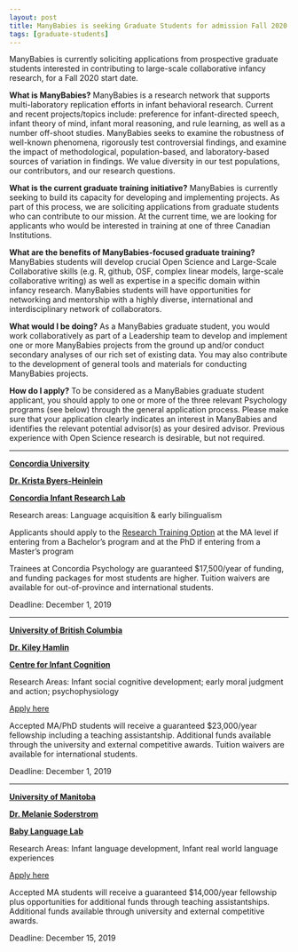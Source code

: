 ```yaml
---
layout: post
title: ManyBabies is seeking Graduate Students for admission Fall 2020 - December 2019 deadlines for application
tags: [graduate-students]
---
```


ManyBabies is currently soliciting applications from prospective graduate students interested in contributing to large-scale collaborative infancy research, for a Fall 2020 start date.

**What is ManyBabies?**
ManyBabies is a research network that supports multi-laboratory replication efforts in infant behavioral research. Current and recent projects/topics include: preference for infant-directed speech, infant theory of mind, infant moral reasoning, and rule learning, as well as a number off-shoot studies. ManyBabies seeks to examine the robustness of well-known phenomena, rigorously test controversial findings, and examine the impact of methodological, population-based, and laboratory-based sources of variation in findings. We value diversity in our test populations, our contributors, and our research questions.

**What is the current graduate training initiative?**
ManyBabies is currently seeking to build its capacity for developing and implementing projects. As part of this process, we are soliciting applications from graduate students who can contribute to our mission. At the current time, we are looking for applicants who would be interested in training at one of three Canadian Institutions.

**What are the benefits of ManyBabies-focused graduate training?**
ManyBabies students will develop crucial Open Science and Large-Scale Collaborative skills (e.g. R, github, OSF, complex linear models, large-scale collaborative writing) as well as expertise in a specific domain within infancy research. ManyBabies students will have opportunities for networking and mentorship with a highly diverse, international and interdisciplinary network of collaborators.

**What would I be doing?**
As a ManyBabies graduate student, you would work collaboratively as part of a Leadership team to develop and implement one or more ManyBabies projects from the ground up and/or conduct secondary analyses of our rich set of existing data. You may also contribute to the development of general tools and materials for conducting ManyBabies projects.

**How do I apply?**
To be considered as a ManyBabies graduate student applicant, you should apply to one or more of the three relevant Psychology programs (see below) through the general application process. Please make sure that your application clearly indicates an interest in ManyBabies and identifies the relevant potential advisor(s) as your desired advisor. Previous experience with Open Science research is desirable, but not required.

---

**[Concordia University](http://concordia.ca)**

**[Dr. Krista Byers-Heinlein](https://www.concordia.ca/artsci/psychology/faculty.html?fpid=krista-byers-heinlein)**

**[Concordia Infant Research Lab](https://infantresearch.ca)**

Research areas: Language acquisition & early bilingualism

Applicants should apply to the [Research Training Option](https://www.concordia.ca/artsci/psychology/programs/graduate.html) at the MA level if entering from a Bachelor’s program and at the PhD if entering from a Master’s program

Trainees at Concordia Psychology are guaranteed $17,500/year of funding, and funding packages for most students are higher. Tuition waivers are available for out-of-province and international students.

Deadline: December 1, 2019

---

**[University of British Columbia](http://ubc.ca)**

**[Dr. Kiley Hamlin](https://psych.ubc.ca/profile/kiley-hamlin/)**

**[Centre for Infant Cognition](https://cic.psych.ubc.ca/)**

Research Areas: Infant social cognitive development; early moral judgment and action; psychophysiology

[Apply here](https://psych.ubc.ca/graduate/admissions/)

Accepted MA/PhD students will receive a guaranteed $23,000/year fellowship including a teaching assistantship. Additional funds available through the university and external competitive awards. Tuition waivers are available for international students.

Deadline: December 1, 2019

---

**[University of Manitoba](http://home.cc.umanitoba.ca/~psycarea/)**

**[Dr. Melanie Soderstrom](http://home.cc.umanitoba.ca/~soderstr/)**

**[Baby Language Lab](http://babylanguagelab.org/)**

Research Areas: Infant language development, Infant real world language experiences

[Apply here](http://www.umanitoba.ca/faculties/arts/departments/psychology/graduate/admissions.php)

Accepted MA students will receive a guaranteed $14,000/year fellowship plus opportunities for additional funds through teaching assistantships. Additional funds available through university and external competitive awards.

Deadline: December 15, 2019
